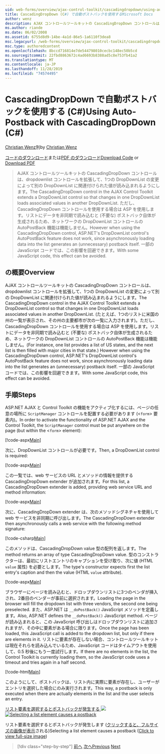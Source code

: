 ```yaml
---
uid: web-forms/overview/ajax-control-toolkit/cascadingdropdown/using-auto-postback-with-cascadingdropdown-cs
title: CascadingDropDown (C#) で自動ポストバックを使用するMicrosoft Docs
author: wenz
description: AJAX コントロールツールキットの CascadingDropDown コントロールは、dropdownlist コントロールを拡張して、1つの DropDownList の変更によって anoth に関連付けられた値が読み込まれるようにします。
ms.author: riande
ms.date: 06/02/2008
ms.assetid: 6755d8d9-14be-4a1d-86e5-1a6110f3dea8
msc.legacyurl: /web-forms/overview/ajax-control-toolkit/cascadingdropdown/using-auto-postback-with-cascadingdropdown-cs
msc.type: authoredcontent
ms.openlocfilehash: 8bccd716814e7de544798010cecbc148ec50b5cd
ms.sourcegitcommit: 22fbd8863672c4ad6693b8388ad5c8e753fb41a2
ms.translationtype: MT
ms.contentlocale: ja-JP
ms.lasthandoff: 11/28/2019
ms.locfileid: "74574495"
---
```

# <a name="using-auto-postback-with-cascadingdropdown-c"></a><span data-ttu-id="b6287-103">CascadingDropDown で自動ポストバックを使用する (C#)</span><span class="sxs-lookup"><span data-stu-id="b6287-103">Using Auto-Postback with CascadingDropDown (C#)</span></span>

<span data-ttu-id="b6287-104">[Christian Wenz](https://github.com/wenz)別</span><span class="sxs-lookup"><span data-stu-id="b6287-104">by [Christian Wenz](https://github.com/wenz)</span></span>

<span data-ttu-id="b6287-105">[コードのダウンロード](https://download.microsoft.com/download/9/0/7/907760b1-2c60-4f81-aeb6-ca416a573b0d/cascadingdropdown3.cs.zip)または[PDF のダウンロード](https://download.microsoft.com/download/2/d/c/2dc10e34-6983-41d4-9c08-f78f5387d32b/cascadingdropdown3CS.pdf)</span><span class="sxs-lookup"><span data-stu-id="b6287-105">[Download Code](https://download.microsoft.com/download/9/0/7/907760b1-2c60-4f81-aeb6-ca416a573b0d/cascadingdropdown3.cs.zip) or [Download PDF](https://download.microsoft.com/download/2/d/c/2dc10e34-6983-41d4-9c08-f78f5387d32b/cascadingdropdown3CS.pdf)</span></span>

> <span data-ttu-id="b6287-106">AJAX コントロールツールキットの CascadingDropDown コントロールは、dropdownlist コントロールを拡張して、1つの DropDownList の変更によって別の DropDownList に関連付けられた値が読み込まれるようにします。</span><span class="sxs-lookup"><span data-stu-id="b6287-106">The CascadingDropDown control in the AJAX Control Toolkit extends a DropDownList control so that changes in one DropDownList loads associated values in another DropDownList.</span></span> <span data-ttu-id="b6287-107">ただし、CascadingDropDown コントロールを使用する場合は ASP を使用します。リストにデータを非同期で読み込むと (不要な) ポストバック自体が生成されるため、ネットワークの DropDownList コントロールの AutoPostBack 機能は機能しません。</span><span class="sxs-lookup"><span data-stu-id="b6287-107">However when using the CascadingDropDown control, ASP.NET's DropDownList control's AutoPostBack feature does not work, since asynchronously loading data into the list generates an (unnecessary) postback itself.</span></span> <span data-ttu-id="b6287-108">一部の JavaScript コードでは、この影響を回避できます。</span><span class="sxs-lookup"><span data-stu-id="b6287-108">With some JavaScript code, this effect can be avoided.</span></span>

## <a name="overview"></a><span data-ttu-id="b6287-109">の概要</span><span class="sxs-lookup"><span data-stu-id="b6287-109">Overview</span></span>

<span data-ttu-id="b6287-110">AJAX コントロールツールキットの CascadingDropDown コントロールは、dropdownlist コントロールを拡張して、1つの DropDownList の変更によって別の DropDownList に関連付けられた値が読み込まれるようにします。</span><span class="sxs-lookup"><span data-stu-id="b6287-110">The CascadingDropDown control in the AJAX Control Toolkit extends a DropDownList control so that changes in one DropDownList loads associated values in another DropDownList.</span></span> <span data-ttu-id="b6287-111">(たとえば、1つのリストに米国の州の一覧が表示され、その州の主要都市が次の一覧に入力されます)。ただし、CascadingDropDown コントロールを使用する場合は ASP を使用します。リストにデータを非同期で読み込むと (不要な) ポストバック自体が生成されるため、ネットワークの DropDownList コントロールの AutoPostBack 機能は機能しません。</span><span class="sxs-lookup"><span data-stu-id="b6287-111">(For instance, one list provides a list of US states, and the next list is then filled with major cities in that state.) However when using the CascadingDropDown control, ASP.NET's DropDownList control's AutoPostBack feature does not work, since asynchronously loading data into the list generates an (unnecessary) postback itself.</span></span> <span data-ttu-id="b6287-112">一部の JavaScript コードでは、この影響を回避できます。</span><span class="sxs-lookup"><span data-stu-id="b6287-112">With some JavaScript code, this effect can be avoided.</span></span>

## <a name="steps"></a><span data-ttu-id="b6287-113">手順</span><span class="sxs-lookup"><span data-stu-id="b6287-113">Steps</span></span>

<span data-ttu-id="b6287-114">ASP.NET AJAX と Control Toolkit の機能をアクティブ化するには、ページの任意の場所に `ScriptManager` コントロールを配置する必要があります (&lt;`form`&gt; 要素内)。</span><span class="sxs-lookup"><span data-stu-id="b6287-114">In order to activate the functionality of ASP.NET AJAX and the Control Toolkit, the `ScriptManager` control must be put anywhere on the page (but within the &lt;`form`&gt; element):</span></span>

[!code-aspx[Main](using-auto-postback-with-cascadingdropdown-cs/samples/sample1.aspx)]

<span data-ttu-id="b6287-115">次に、DropDownList コントロールが必要です。</span><span class="sxs-lookup"><span data-stu-id="b6287-115">Then, a DropDownList control is required:</span></span>

[!code-aspx[Main](using-auto-postback-with-cascadingdropdown-cs/samples/sample2.aspx)]

<span data-ttu-id="b6287-116">この一覧では、web サービスの URL とメソッドの情報を提供する CascadingDropDown extender が追加されます。</span><span class="sxs-lookup"><span data-stu-id="b6287-116">For this list, a CascadingDropDown extender is added, providing web service URL and method information:</span></span>

[!code-aspx[Main](using-auto-postback-with-cascadingdropdown-cs/samples/sample3.aspx)]

<span data-ttu-id="b6287-117">次に、CascadingDropDown extender は、次のメソッドシグネチャを使用して web サービスを非同期に呼び出します。</span><span class="sxs-lookup"><span data-stu-id="b6287-117">The CascadingDropDown extender then asynchronously calls a web service with the following method signature:</span></span>

[!code-csharp[Main](using-auto-postback-with-cascadingdropdown-cs/samples/sample4.cs)]

<span data-ttu-id="b6287-118">このメソッドは、CascadingDropDown value 型の配列を返します。</span><span class="sxs-lookup"><span data-stu-id="b6287-118">The method returns an array of type CascadingDropDown value.</span></span> <span data-ttu-id="b6287-119">型のコンストラクターは、最初にリストエントリのキャプションを受け取り、次に値 (HTML `value` 属性) を必要とします。</span><span class="sxs-lookup"><span data-stu-id="b6287-119">The type's constructor expects first the list entry's caption and then the value (HTML `value` attribute).</span></span>

[!code-aspx[Main](using-auto-postback-with-cascadingdropdown-cs/samples/sample5.aspx)]

<span data-ttu-id="b6287-120">ブラウザーにページを読み込むと、ドロップダウンリストに3つのベンダが挿入され、2番目のベンダーが事前に選択されます。</span><span class="sxs-lookup"><span data-stu-id="b6287-120">Loading the page in the browser will fill the dropdown list with three vendors, the second one being preselected.</span></span> <span data-ttu-id="b6287-121">また、ASP.NET は `__doPostBack()` JavaScript メソッドを定義します。</span><span class="sxs-lookup"><span data-stu-id="b6287-121">Also, ASP.NET defines the `__doPostBack()` JavaScript method.</span></span> <span data-ttu-id="b6287-122">ページが読み込まれると、この JavaScript 呼び出しはドロップダウンリストに追加されますが、その中に要素がある場合に限ります。</span><span class="sxs-lookup"><span data-stu-id="b6287-122">Once the page has been loaded, this JavaScript call is added to the dropdown list, but only if there are elements in it.</span></span> <span data-ttu-id="b6287-123">リストに要素が存在しない場合、コントロールツールキットは現在それらを読み込んでいるため、JavaScript コードはタイムアウトを使用して、0.5 秒後にもう一度試行します。</span><span class="sxs-lookup"><span data-stu-id="b6287-123">If there are no elements in the list, the Control Toolkit is currently loading them, so the JavaScript code uses a timeout and tries again in a half second.</span></span>

[!code-html[Main](using-auto-postback-with-cascadingdropdown-cs/samples/sample6.html)]

<span data-ttu-id="b6287-124">このようにして、ポストバックは、リスト内に実際に要素が存在し、ユーザーがエントリを選択した場合にのみ実行されます。</span><span class="sxs-lookup"><span data-stu-id="b6287-124">This way, a postback is only executed when there are actually elements in the list and the user selects an entry.</span></span>

<span data-ttu-id="b6287-125">[リスト要素を選択するとポストバックが発生する ![](using-auto-postback-with-cascadingdropdown-cs/_static/image2.png)](using-auto-postback-with-cascadingdropdown-cs/_static/image1.png)</span><span class="sxs-lookup"><span data-stu-id="b6287-125">[![Selecting a list element causes a postback](using-auto-postback-with-cascadingdropdown-cs/_static/image2.png)](using-auto-postback-with-cascadingdropdown-cs/_static/image1.png)</span></span>

<span data-ttu-id="b6287-126">リスト要素を選択するとポストバックが発生します ([クリックすると、フルサイズの画像が表示](using-auto-postback-with-cascadingdropdown-cs/_static/image3.png)される)</span><span class="sxs-lookup"><span data-stu-id="b6287-126">Selecting a list element causes a postback ([Click to view full-size image](using-auto-postback-with-cascadingdropdown-cs/_static/image3.png))</span></span>

> [!div class="step-by-step"]
> <span data-ttu-id="b6287-127">[前へ](presetting-list-entries-with-cascadingdropdown-cs.md)
> [次へ](filling-a-list-using-cascadingdropdown-vb.md)</span><span class="sxs-lookup"><span data-stu-id="b6287-127">[Previous](presetting-list-entries-with-cascadingdropdown-cs.md)
[Next](filling-a-list-using-cascadingdropdown-vb.md)</span></span>
